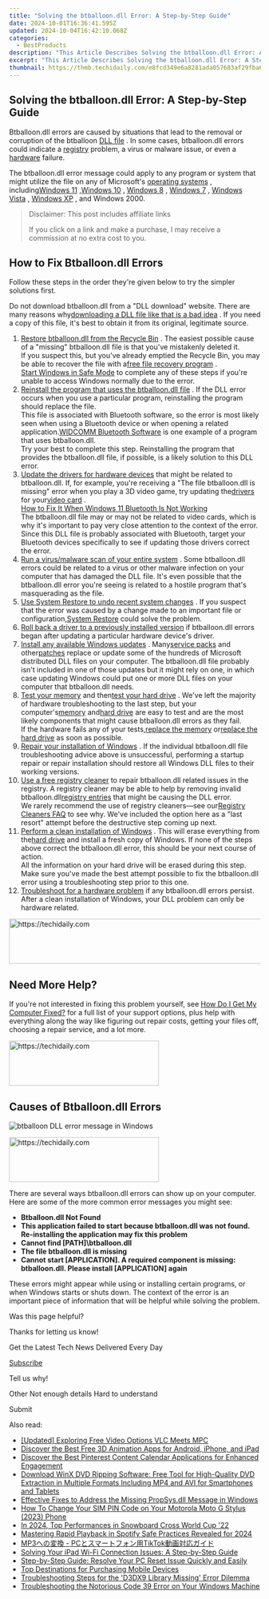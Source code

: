 ```yaml
---
title: "Solving the btballoon.dll Error: A Step-by-Step Guide"
date: 2024-10-01T16:36:41.595Z
updated: 2024-10-04T16:42:10.068Z
categories:
  - BestProducts
description: "This Article Describes Solving the btballoon.dll Error: A Step-by-Step Guide"
excerpt: "This Article Describes Solving the btballoon.dll Error: A Step-by-Step Guide"
thumbnail: https://thmb.techidaily.com/e8fcd349e6a8281ada057683af29fba698cce45bd930547e4abdeb165315200a.jpg
---
```


## Solving the btballoon.dll Error: A Step-by-Step Guide
 Btballoon.dll errors are caused by situations that lead to the removal or corruption of the btballoon [DLL file](https://www.lifewire.com/what-is-a-dll-file-2625852) . In some cases, btballoon.dll errors could indicate a [registry](https://www.lifewire.com/windows-registry-2625992) problem, a virus or malware issue, or even a [hardware](https://www.lifewire.com/computer-hardware-2625895) failure.

 The btballoon.dll error message could apply to any program or system that might utilize the file on any of Microsoft's [operating systems](https://www.lifewire.com/operating-systems-2625912) , including[Windows 11](https://www.lifewire.com/windows-11-5188930) ,[Windows 10](https://www.lifewire.com/windows-10-2626217) , [Windows 8](https://www.lifewire.com/windows-8-2626235) , [Windows 7](https://www.lifewire.com/windows-7-2626265) , [Windows Vista](https://www.lifewire.com/windows-vista-2626311) , [Windows XP](https://www.lifewire.com/windows-xp-2626354) , and Windows 2000.

>  Disclaimer: This post includes affiliate links
>
>  If you click on a link and make a purchase, I may receive a commission at no extra cost to you.
>

## How to Fix Btballoon.dll Errors

 Follow these steps in the order they're given below to try the simpler solutions first.

 Do not download btballoon.dll from a "DLL download" website. There are many reasons why[downloading a DLL file like that is a bad idea](https://www.lifewire.com/important-reasons-not-to-download-dll-files-2624455) . If you need a copy of this file, it's best to obtain it from its original, legitimate source.

1. [Restore btballoon.dll from the Recycle Bin](https://www.lifewire.com/how-to-restore-deleted-files-from-the-recycle-bin-2624515) . The easiest possible cause of a "missing" btballoon.dll file is that you've mistakenly deleted it.  
 If you suspect this, but you've already emptied the Recycle Bin, you may be able to recover the file with a[free file recovery program](https://www.lifewire.com/free-data-recovery-software-tools-2622893) .  
[Start Windows in Safe Mode](https://www.lifewire.com/how-do-i-start-windows-in-safe-mode-2624480) to complete any of these steps if you're unable to access Windows normally due to the error.
2. [Reinstall the program that uses the btballoon.dll file](https://www.lifewire.com/what-is-the-proper-way-to-reinstall-a-software-program-2624478) . If the DLL error occurs when you use a particular program, reinstalling the program should replace the file.  
 This file is associated with Bluetooth software, so the error is most likely seen when using a Bluetooth device or when opening a related application.[WIDCOMM Bluetooth Software](https://www.softpedia.com/get/Internet/Remote-Utils/WIDCOMM-Bluetooth-Software.shtml) is one example of a program that uses btballoon.dll.  
 Try your best to complete this step. Reinstalling the program that provides the btballoon.dll file, if possible, is a likely solution to this DLL error.
3. [Update the drivers for hardware devices](https://www.lifewire.com/how-to-update-drivers-in-windows-2619214) that might be related to btballoon.dll. If, for example, you're receiving a "The file btballoon.dll is missing" error when you play a 3D video game, try updating the[drivers](https://www.lifewire.com/what-is-a-device-driver-2625796) for your[video card](https://www.lifewire.com/what-is-a-video-card-2618161) .  
[How to Fix It When Windows 11 Bluetooth Is Not Working](https://www.lifewire.com/how-to-fix-it-when-windows-11-bluetooth-is-not-working-5191455)  
 The btballoon.dll file may or may not be related to video cards, which is why it's important to pay very close attention to the context of the error. Since this DLL file is probably associated with Bluetooth, target your Bluetooth devices specifically to see if updating those drivers correct the error.
4. [Run a virus/malware scan of your entire system](https://www.lifewire.com/properly-scan-your-computer-for-viruses-and-other-malware-2624526) . Some btballoon.dll errors could be related to a virus or other malware infection on your computer that has damaged the DLL file. It's even possible that the btballoon.dll error you're seeing is related to a hostile program that's masquerading as the file.
5. [Use System Restore to undo recent system changes](https://www.lifewire.com/how-to-use-system-restore-in-windows-2626131) . If you suspect that the error was caused by a change made to an important file or configuration,[System Restore](https://www.lifewire.com/what-is-system-restore-2626022) could solve the problem.
6. [Roll back a driver to a previously installed version](https://www.lifewire.com/how-to-roll-back-a-driver-in-windows-2619217) if btballoon.dll errors began after updating a particular hardware device's driver.
7. [Install any available Windows updates](https://www.lifewire.com/how-to-check-for-install-windows-updates-2624596) . Many[service packs](https://www.lifewire.com/what-is-a-service-pack-2626010) and other[patches](https://www.lifewire.com/what-is-a-patch-2625960) replace or update some of the hundreds of Microsoft distributed DLL files on your computer. The btballoon.dll file probably isn't included in one of those updates but it might rely on one, in which case updating Windows could put one or more DLL files on your computer that btballoon.dll needs.
8. [Test your memory](https://www.lifewire.com/free-memory-test-programs-2626178) and then[test your hard drive](https://www.lifewire.com/free-hard-drive-testing-programs-2626183) . We've left the majority of hardware troubleshooting to the last step, but your computer's[memory](https://www.lifewire.com/what-is-random-access-memory-ram-2618159) and[hard drive](https://www.lifewire.com/what-is-a-hard-disk-drive-2618152) are easy to test and are the most likely components that might cause btballoon.dll errors as they fail.  
 If the hardware fails any of your tests,[replace the memory](https://www.lifewire.com/how-to-replace-the-memory-ram-in-a-computer-2626201) or[replace the hard drive](https://www.lifewire.com/how-to-replace-a-hard-drive-2626200) as soon as possible.
9. [Repair your installation of Windows](https://www.lifewire.com/how-do-i-automatically-repair-windows-problems-2624907) . If the individual btballoon.dll file troubleshooting advice above is unsuccessful, performing a startup repair or repair installation should restore all Windows DLL files to their working versions.
10. [Use a free registry cleaner](https://www.lifewire.com/free-registry-cleaners-2626176) to repair btballoon.dll related issues in the registry. A registry cleaner may be able to help by removing invalid btballoon.dll[registry entries](https://www.lifewire.com/what-is-a-registry-key-2625999) that might be causing the DLL error.  
 We rarely recommend the use of registry cleaners—see our[Registry Cleaners FAQ](https://www.lifewire.com/registry-cleaner-faq-2625124) to see why. We've included the option here as a "last resort" attempt before the destructive step coming up next.
11. [Perform a clean installation of Windows](https://www.lifewire.com/how-to-clean-install-windows-2624904) . This will erase everything from the[hard drive](https://www.lifewire.com/what-is-a-hard-disk-drive-2618152) and install a fresh copy of Windows. If none of the steps above correct the btballoon.dll error, this should be your next course of action.  
 All the information on your hard drive will be erased during this step. Make sure you've made the best attempt possible to fix the btballoon.dll error using a troubleshooting step prior to this one.
12. [Troubleshoot for a hardware problem](https://www.lifewire.com/fix-a-dll-issue-caused-by-a-hardware-problem-2624493) if any btballoon.dll errors persist. After a clean installation of Windows, your DLL problem can only be hardware related.

<!-- affiliate ads begin -->
<a href="https://appsumo.8odi.net/c/5597632/2068417/7443" target="_top" id="2068417">
  <img src="//a.impactradius-go.com/display-ad/7443-2068417" border="0" alt="https://techidaily.com" width="728" height="90"/>
</a>
<img height="0" width="0" src="https://appsumo.8odi.net/i/5597632/2068417/7443" style="position:absolute;visibility:hidden;" border="0" />
<!-- affiliate ads end -->

## Need More Help?

 If you're not interested in fixing this problem yourself, see [How Do I Get My Computer Fixed?](https://www.lifewire.com/how-do-i-get-my-computer-fixed-2625167) for a full list of your support options, plus help with everything along the way like figuring out repair costs, getting your files off, choosing a repair service, and a lot more.

<!-- affiliate ads begin -->
<a href="https://aligracehair.sjv.io/c/5597632/2012429/19272" target="_top" id="2012429">
  <img src="//a.impactradius-go.com/display-ad/19272-2012429" border="0" alt="https://techidaily.com" width="300" height="90"/>
</a>
<img height="0" width="0" src="https://aligracehair.sjv.io/i/5597632/2012429/19272" style="position:absolute;visibility:hidden;" border="0" />
<!-- affiliate ads end -->

## Causes of Btballoon.dll Errors

![btballoon DLL error message in Windows](https://www.lifewire.com/thmb/nB5SFYJ0tsX2JOQFMkvYqF03jIs=/1500x0/filters:no_upscale():max_bytes(150000):strip_icc():format(webp)/btballoon-dll-error-message-5ab3b5498e1b6e00379d77ec.PNG)

<!-- affiliate ads begin -->
<a href="https://aligracehair.sjv.io/c/5597632/2016143/19272" target="_top" id="2016143">
  <img src="//a.impactradius-go.com/display-ad/19272-2016143" border="0" alt="https://techidaily.com" width="300" height="90"/>
</a>
<img height="0" width="0" src="https://aligracehair.sjv.io/i/5597632/2016143/19272" style="position:absolute;visibility:hidden;" border="0" />
<!-- affiliate ads end -->

 There are several ways btballoon.dll errors can show up on your computer. Here are some of the more common error messages you might see:

* **Btballoon.dll Not Found**
* **This application failed to start because btballoon.dll was not found. Re-installing the application may fix this problem**
* **Cannot find \[PATH\]\\btballoon.dll**
* **The file btballoon.dll is missing**
* **Cannot start \[APPLICATION\]. A required component is missing: btballoon.dll. Please install \[APPLICATION\] again**

 These errors might appear while using or installing certain programs, or when Windows starts or shuts down. The context of the error is an important piece of information that will be helpful while solving the problem.

Was this page helpful?

Thanks for letting us know!

 Get the Latest Tech News Delivered Every Day

[Subscribe](https://www.lifewire.com/#)

Tell us why!

 Other  Not enough details  Hard to understand

 Submit

<ins class="adsbygoogle"
     style="display:block"
     data-ad-format="autorelaxed"
     data-ad-client="ca-pub-7571918770474297"
     data-ad-slot="1223367746"></ins>

<ins class="adsbygoogle"
     style="display:block"
     data-ad-client="ca-pub-7571918770474297"
     data-ad-slot="8358498916"
     data-ad-format="auto"
     data-full-width-responsive="true"></ins>

<span class="atpl-alsoreadstyle">Also read:</span>
<div><ul>
<li><a href="https://fox-glue.techidaily.com/updated-exploring-free-video-options-vlc-meets-mpc/"><u>[Updated] Exploring Free Video Options VLC Meets MPC</u></a></li>
<li><a href="https://ai-vdieo-software.techidaily.com/discover-the-best-free-3d-animation-apps-for-android-iphone-and-ipad/"><u>Discover the Best Free 3D Animation Apps for Android, iPhone, and iPad</u></a></li>
<li><a href="https://techtrends.techidaily.com/discover-the-best-pinterest-content-calendar-applications-for-enhanced-engagement/"><u>Discover the Best Pinterest Content Calendar Applications for Enhanced Engagement</u></a></li>
<li><a href="https://blog-min.techidaily.com/download-winx-dvd-ripping-software-free-tool-for-high-quality-dvd-extraction-in-multiple-formats-including-mp4-and-avi-for-smartphones-and-tablets/"><u>Download WinX DVD Ripping Software: Free Tool for High-Quality DVD Extraction in Multiple Formats Including MP4 and AVI for Smartphones and Tablets</u></a></li>
<li><a href="https://techtrends.techidaily.com/effective-fixes-to-address-the-missing-propsysdll-message-in-windows/"><u>Effective Fixes to Address the Missing PropSys.dll Message in Windows</u></a></li>
<li><a href="https://sim-unlock.techidaily.com/how-to-change-your-sim-pin-code-on-your-motorola-moto-g-stylus-2023-phone-by-drfone-android/"><u>How To Change Your SIM PIN Code on Your Motorola Moto G Stylus (2023) Phone</u></a></li>
<li><a href="https://some-skills.techidaily.com/in-2024-top-performances-in-snowboard-cross-world-cup-22/"><u>In 2024, Top Performances in Snowboard Cross World Cup '22</u></a></li>
<li><a href="https://extra-support.techidaily.com/mastering-rapid-playback-in-spotify-safe-practices-revealed-for-2024/"><u>Mastering Rapid Playback in Spotify Safe Practices Revealed for 2024</u></a></li>
<li><a href="https://tech-haven.techidaily.com/mp3-pctiktok/"><u>MP3への変換 - PCとスマートフォン用TikTok動画対応ガイド</u></a></li>
<li><a href="https://techtrends.techidaily.com/solving-your-ipad-wi-fi-connection-issues-a-step-by-step-guide/"><u>Solving Your iPad Wi-Fi Connection Issues: A Step-by-Step Guide</u></a></li>
<li><a href="https://techtrends.techidaily.com/step-by-step-guide-resolve-your-pc-reset-issue-quickly-and-easily/"><u>Step-by-Step Guide: Resolve Your PC Reset Issue Quickly and Easily</u></a></li>
<li><a href="https://buynow-marvelous.techidaily.com/top-destinations-for-purchasing-mobile-devices/"><u>Top Destinations for Purchasing Mobile Devices</u></a></li>
<li><a href="https://techtrends.techidaily.com/troubleshooting-steps-for-the-d3dx9-library-missing-error-dilemma/"><u>Troubleshooting Steps for the 'D3DX9 Library Missing' Error Dilemma</u></a></li>
<li><a href="https://techtrends.techidaily.com/troubleshooting-the-notorious-code-39-error-on-your-windows-machine/"><u>Troubleshooting the Notorious Code 39 Error on Your Windows Machine</u></a></li>
</ul></div>

